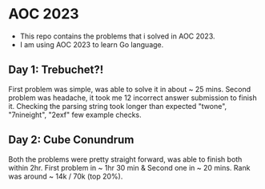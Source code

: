 # AOC 2023

* This repo contains the problems that i solved in AOC 2023.
* I am using AOC 2023 to learn Go language. 

## Day 1: Trebuchet?!

First problem was simple, was able to solve it in about ~ 25 mins.
Second problem was headache, it took me 12 incorrect answer submission to finish it.
Checking the parsing string took longer than expected "twone", "7nineight", "2exf" few example checks.

## Day 2: Cube Conundrum

Both the problems were pretty straight forward, was able to finish both within 2hr.
First problem in ~ 1hr 30 min & Second one in ~ 20 mins. Rank was around ~ 14k / 70k (top 20%).
